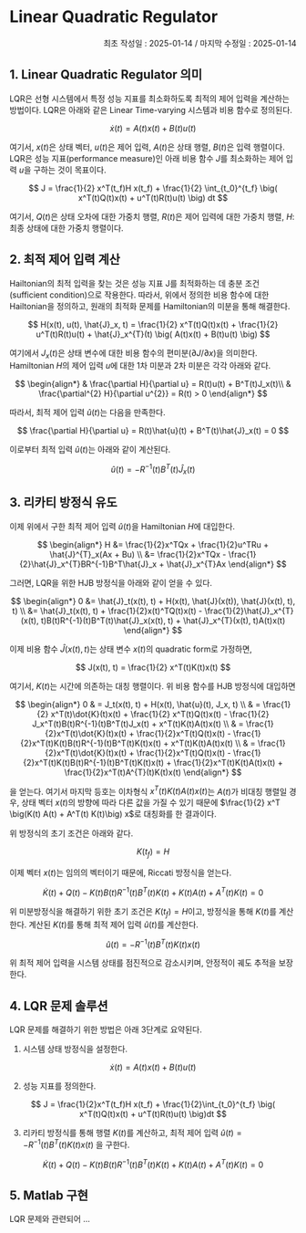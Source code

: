 # Linear Quadratic Regulator

<p align="right">
최초 작성일 : 2025-01-14 / 마지막 수정일 : 2025-01-14
</p>

## 1. Linear Quadratic Regulator 의미

LQR은 선형 시스템에서 특정 성능 지표를 최소화하도록 최적의 제어 입력을 계산하는 방법이다. LQR은 아래와 같은 Linear Time-varying 시스템과 비용 함수로 정의된다.

$$
\dot{x}(t) = A(t)x(t) + B(t)u(t)
$$

여기서, $x(t)$은 상태 벡터, $u(t)$은 제어 입력, $A(t)$은 상태 행렬, $B(t)$은 입력 행렬이다. LQR은 성능 지표(performance measure)인 아래 비용 함수 $J$를 최소화하는 제어 입력 $u$을 구하는 것이 목표이다.

$$
J = \frac{1}{2} x^T(t_f)H x(t_f) + \frac{1}{2} \int_{t_0}^{t_f} \big( x^T(t)Q(t)x(t) + u^T(t)R(t)u(t) \big) dt
$$

여기서, $Q(t)$은 상태 오차에 대한 가중치 행렬, $R(t)$은 제어 입력에 대한 가중치 행렬, $H$: 최종 상태에 대한 가중치 행렬이다.

## 2. 최적 제어 입력 계산
Hailtonian의 최적 입력을 찾는 것은 성능 지표 J를 최적화하는 데 충분 조건(sufficient condition)으로 작용한다. 따라서, 위에서 정의한 비용 함수에 대한 Hailtonian을 정의하고, 원래의 최적화 문제를 Hamiltonian의 미분을 통해 해결한다.

$$
H(x(t), u(t), \hat{J}_x, t) = \frac{1}{2} x^T(t)Q(t)x(t) + \frac{1}{2} u^T(t)R(t)u(t) + \hat{J}_x^{T}(t) \big( A(t)x(t) + B(t)u(t) \big)
$$

여기에서 $J_x(t)$은 상태 변수에 대한 비용 함수의 편미분($\partial J / \partial x$)을 의미한다. Hamiltonian $H$의 제어 입력 $u$에 대한 1차 미분과 2차 미분은 각각 아래와 같다.

$$
\begin{align*}
& \frac{\partial H}{\partial u} = R(t)u(t) + B^T(t)J_x(t)\\
& \frac{\partial^{2} H}{\partial u^{2}} = R(t) > 0
\end{align*}
$$

따라서, 최적 제어 입력 $\hat{u}(t)$는 다음을 만족한다.

$$
\frac{\partial H}{\partial u} = R(t)\hat{u}(t) + B^T(t)\hat{J}_x(t) = 0 
$$

이로부터 최적 입력 $\hat{u}(t)$는 아래와 같이 계산된다.

$$
\hat{u}(t) = -R^{-1}(t)B^T(t)\hat{J}_x(t)
$$


## 3. 리카티 방정식 유도

이제 위에서 구한 최적 제어 입력 $\hat{u}(t)$을 Hamiltonian $H$에 대입한다.

$$
\begin{align*}
H &= \frac{1}{2}x^TQx + \frac{1}{2}u^TRu + \hat{J}^{T}_x(Ax + Bu) \\
&= \frac{1}{2}x^TQx - \frac{1}{2}\hat{J}_x^{T}BR^{-1}B^T\hat{J}_x + \hat{J}_x^{T}Ax
\end{align*}
$$

그러면, LQR을 위한 HJB 방정식을 아래와 같이 얻을 수 있다.

$$
\begin{align*}
0 &= \hat{J}_t(x(t), t) + H(x(t), \hat{J}(x(t)), \hat{J}(x(t), t), t) \\
&= \hat{J}_t(x(t), t) + \frac{1}{2}x(t)^TQ(t)x(t) - \frac{1}{2}\hat{J}_x^{T}(x(t), t)B(t)R^{-1}(t)B^T(t)\hat{J}_x(x(t), t) + \hat{J}_x^{T}(x(t), t)A(t)x(t)
\end{align*}
$$

이제 비용 함수 $\hat{J}(x(t), t)$는 상태 변수 $x(t)$의 quadratic form로 가정하면,

$$
J(x(t), t) = \frac{1}{2} x^T(t)K(t)x(t)
$$

여기서,  $K(t)$는 시간에 의존하는 대칭 행렬이다. 위 비용 함수를 HJB 방정식에 대입하면

$$
\begin{align*}
0 & = J_t(x(t), t) + H(x(t), \hat{u}(t), J_x, t) \\
& = \frac{1}{2} x^T(t)\dot{K}(t)x(t) + \frac{1}{2} x^T(t)Q(t)x(t) - \frac{1}{2} J_x^T(t)B(t)R^{-1}(t)B^T(t)J_x(t) + x^T(t)K(t)A(t)x(t) \\
& = \frac{1}{2}x^T(t)\dot{K}(t)x(t) + \frac{1}{2}x^T(t)Q(t)x(t) - \frac{1}{2}x^T(t)K(t)B(t)R^{-1}(t)B^T(t)K(t)x(t) + x^T(t)K(t)A(t)x(t) \\
& = \frac{1}{2}x^T(t)\dot{K}(t)x(t) + \frac{1}{2}x^T(t)Q(t)x(t) - \frac{1}{2}x^T(t)K(t)B(t)R^{-1}(t)B^T(t)K(t)x(t) + \frac{1}{2}x^T(t)K(t)A(t)x(t) + \frac{1}{2}x^T(t)A^{T}(t)K(t)x(t)
\end{align*}
$$

을 얻는다. 여기서 마지막 등호는 이차형식 $x^T(t)K(t)A(t)x(t)$는 $A(t)$가 비대칭 행렬일 경우, 상태 벡터 $x(t)$의 방향에 따라 다른 값을 가질 수 있기 때문에 $\frac{1}{2} x^T \big(K(t) A(t) + A^T(t) K(t)\big) x$로 대칭화를 한 결과이다.


위 방정식의 초기 조건은 아래와 같다.

$$
K(t_f) = H
$$

이제 벡터 $x(t)$는 임의의 벡터이기 때문에, Riccati 방정식을 얻는다.

$$
\dot{K}(t) + Q(t) - K(t)B(t)R^{-1}(t)B^T(t)K(t) + K(t)A(t) + A^T(t)K(t) = 0
$$

위 미분방정식을 해결하기 위한 초기 조건은 $K(t_f) = H$이고, 방정식을 통해 $K(t)$를 계산한다. 계산된 $K(t)$를 통해 최적 제어 입력 $\hat{u}(t)$를 계산한다.

$$
\hat{u}(t) = -R^{-1}(t)B^T(t)K(t)x(t)
$$

위 최적 제어 입력을 시스템 상태를 점진적으로 감소시키며, 안정적이 궤도 추적을 보장한다.


## 4. LQR 문제 솔루션

LQR 문제를 해결하기 위한 방법은 아래 3단계로 요약된다.

1. 시스템 상태 방정식을 설정한다.

$$
\dot{x}(t) = A(t)x(t) + B(t)u(t)
$$

2. 성능 지표를 정의한다.

$$
J = \frac{1}{2}x^T(t_f)H x(t_f) + \frac{1}{2}\int_{t_0}^{t_f} \big( x^T(t)Q(t)x(t) + u^T(t)R(t)u(t) \big)dt
$$

3. 리카티 방정식를 통해 행렬 $K(t)$를 계산하고, 최적 제어 입력 $\hat{u}(t) = -R^{-1}(t)B^T(t)K(t)x(t)$ 을 구한다.

$$
\dot{K}(t) + Q(t) - K(t)B(t)R^{-1}(t)B^T(t)K(t) + K(t)A(t) + A^T(t)K(t) = 0
$$

## 5. Matlab 구현

LQR 문제와 관련되어 ... 
